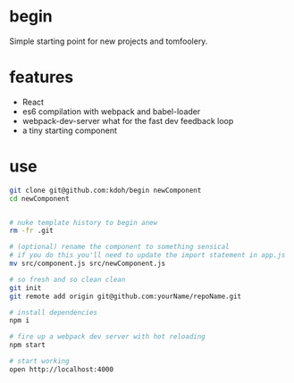 # begin
Simple starting point for new projects and tomfoolery.

# features
- React
- es6 compilation with webpack and babel-loader
- webpack-dev-server what for the fast dev feedback loop
- a tiny starting component

# use

```sh
git clone git@github.com:kdoh/begin newComponent
cd newComponent


# nuke template history to begin anew
rm -fr .git

# (optional) rename the component to something sensical
# if you do this you'll need to update the import statement in app.js
mv src/component.js src/newComponent.js

# so fresh and so clean clean
git init
git remote add origin git@github.com:yourName/repoName.git

# install dependencies
npm i

# fire up a webpack dev server with hot reloading
npm start

# start working
open http://localhost:4000
```
